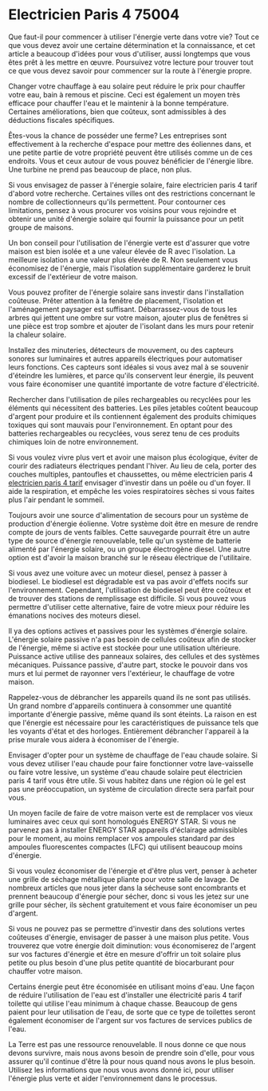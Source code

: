 # Electricien Paris 4 75004

Que faut-il pour commencer à utiliser l'énergie verte dans votre vie? Tout ce que vous devez avoir une certaine détermination et la connaissance, et cet article a beaucoup d'idées pour vous d'utiliser, aussi longtemps que vous êtes prêt à les mettre en œuvre. Poursuivez votre lecture pour trouver tout ce que vous devez savoir pour commencer sur la route à l'énergie propre.

Changer votre chauffage à eau solaire peut réduire le prix pour chauffer votre eau, bain à remous et piscine. Ceci est également un moyen très efficace pour chauffer l'eau et le maintenir à la bonne température. Certaines améliorations, bien que coûteux, sont admissibles à des déductions fiscales spécifiques.

Êtes-vous la chance de posséder une ferme? Les entreprises sont effectivement à la recherche d'espace pour mettre des éoliennes dans, et une petite partie de votre propriété peuvent être utilisés comme un de ces endroits. Vous et ceux autour de vous pouvez bénéficier de l'énergie libre. Une turbine ne prend pas beaucoup de place, non plus.

Si vous envisagez de passer à l'énergie solaire, faire electricien paris 4 tarif d'abord votre recherche. Certaines villes ont des restrictions concernant le nombre de collectionneurs qu'ils permettent. Pour contourner ces limitations, pensez à vous procurer vos voisins pour vous rejoindre et obtenir une unité d'énergie solaire qui fournir la puissance pour un petit groupe de maisons.

Un bon conseil pour l'utilisation de l'énergie verte est d'assurer que votre maison est bien isolée et a une valeur élevée de R avec l'isolation. La meilleure isolation a une valeur plus élevée de R. Non seulement vous économisez de l'énergie, mais l'isolation supplémentaire garderez le bruit excessif de l'extérieur de votre maison.

Vous pouvez profiter de l'énergie solaire sans investir dans l'installation coûteuse. Prêter attention à la fenêtre de placement, l'isolation et l'aménagement paysager est suffisant. Débarrassez-vous de tous les arbres qui jettent une ombre sur votre maison, ajouter plus de fenêtres si une pièce est trop sombre et ajouter de l'isolant dans les murs pour retenir la chaleur solaire.

Installez des minuteries, détecteurs de mouvement, ou des capteurs sonores sur luminaires et autres appareils électriques pour automatiser leurs fonctions. Ces capteurs sont idéales si vous avez mal à se souvenir d'éteindre les lumières, et parce qu'ils conservent leur énergie, ils peuvent vous faire économiser une quantité importante de votre facture d'électricité.

Rechercher dans l'utilisation de piles rechargeables ou recyclées pour les éléments qui nécessitent des batteries. Les piles jetables coûtent beaucoup d'argent pour produire et ils contiennent également des produits chimiques toxiques qui sont mauvais pour l'environnement. En optant pour des batteries rechargeables ou recyclées, vous serez tenu de ces produits chimiques loin de notre environnement.

Si vous voulez vivre plus vert et avoir une maison plus écologique, éviter de courir des radiateurs électriques pendant l'hiver. Au lieu de cela, porter des couches multiples, pantoufles et chaussettes, ou même electricien paris 4 [electricien paris 4 tarif](http://electricienparis-4eme.fr) envisager d'investir dans un poêle ou d'un foyer. Il aide la respiration, et empêche les voies respiratoires sèches si vous faites plus l'air pendant le sommeil.

Toujours avoir une source d'alimentation de secours pour un système de production d'énergie éolienne. Votre système doit être en mesure de rendre compte de jours de vents faibles. Cette sauvegarde pourrait être un autre type de source d'énergie renouvelable, telle qu'un système de batterie alimenté par l'énergie solaire, ou un groupe électrogène diesel. Une autre option est d'avoir la maison branché sur le réseau électrique de l'utilitaire.

Si vous avez une voiture avec un moteur diesel, pensez à passer à biodiesel. Le biodiesel est dégradable est va pas avoir d'effets nocifs sur l'environnement. Cependant, l'utilisation de biodiesel peut être coûteux et de trouver des stations de remplissage est difficile. Si vous pouvez vous permettre d'utiliser cette alternative, faire de votre mieux pour réduire les émanations nocives des moteurs diesel.

Il ya des options actives et passives pour les systèmes d'énergie solaire. L'énergie solaire passive n'a pas besoin de cellules coûteux afin de stocker de l'énergie, même si active est stockée pour une utilisation ultérieure. Puissance active utilise des panneaux solaires, des cellules et des systèmes mécaniques. Puissance passive, d'autre part, stocke le pouvoir dans vos murs et lui permet de rayonner vers l'extérieur, le chauffage de votre maison.

Rappelez-vous de débrancher les appareils quand ils ne sont pas utilisés. Un grand nombre d'appareils continuera à consommer une quantité importante d'énergie passive, même quand ils sont éteints. La raison en est que l'énergie est nécessaire pour les caractéristiques de puissance tels que les voyants d'état et des horloges. Entièrement débrancher l'appareil à la prise murale vous aidera à économiser de l'énergie.

Envisager d'opter pour un système de chauffage de l'eau chaude solaire. Si vous devez utiliser l'eau chaude pour faire fonctionner votre lave-vaisselle ou faire votre lessive, un système d'eau chaude solaire peut électricien paris 4 tarif vous être utile. Si vous habitez dans une région où le gel est pas une préoccupation, un système de circulation directe sera parfait pour vous.

Un moyen facile de faire de votre maison verte est de remplacer vos vieux luminaires avec ceux qui sont homologués ENERGY STAR. Si vous ne parvenez pas à installer ENERGY STAR appareils d'éclairage admissibles pour le moment, au moins remplacer vos ampoules standard par des ampoules fluorescentes compactes (LFC) qui utilisent beaucoup moins d'énergie.

Si vous voulez économiser de l'énergie et d'être plus vert, penser à acheter une grille de séchage métallique pliante pour votre salle de lavage. De nombreux articles que nous jeter dans la sécheuse sont encombrants et prennent beaucoup d'énergie pour sécher, donc si vous les jetez sur une grille pour sécher, ils sèchent gratuitement et vous faire économiser un peu d'argent.

Si vous ne pouvez pas se permettre d'investir dans des solutions vertes coûteuses d'énergie, envisager de passer à une maison plus petite. Vous trouverez que votre énergie doit diminution: vous économiserez de l'argent sur vos factures d'énergie et être en mesure d'offrir un toit solaire plus petite ou plus besoin d'une plus petite quantité de biocarburant pour chauffer votre maison.

Certains énergie peut être économisée en utilisant moins d'eau. Une façon de réduire l'utilisation de l'eau est d'installer une électricité paris 4 tarif toilette qui utilise l'eau minimum à chaque chasse. Beaucoup de gens paient pour leur utilisation de l'eau, de sorte que ce type de toilettes seront également économiser de l'argent sur vos factures de services publics de l'eau.

La Terre est pas une ressource renouvelable. Il nous donne ce que nous devons survivre, mais nous avons besoin de prendre soin d'elle, pour vous assurer qu'il continue d'être là pour nous quand nous avons le plus besoin. Utilisez les informations que nous vous avons donné ici, pour utiliser l'énergie plus verte et aider l'environnement dans le processus.
